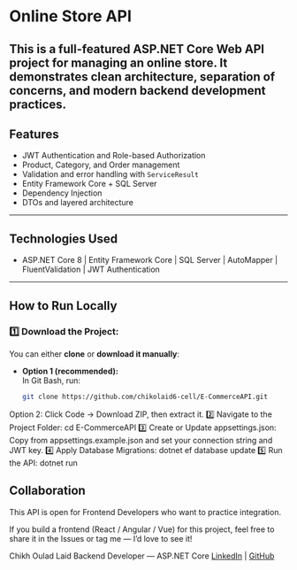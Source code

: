 # Online Store API

This is a full-featured **ASP.NET Core Web API** project for managing an online store.
It demonstrates clean architecture, separation of concerns, and modern backend development practices.
---
## Features
- JWT Authentication and Role-based Authorization
- Product, Category, and Order management
- Validation and error handling with `ServiceResult`
- Entity Framework Core + SQL Server
- Dependency Injection
- DTOs and layered architecture
---
## Technologies Used
- ASP.NET Core 8 | Entity Framework Core | SQL Server | AutoMapper | FluentValidation | JWT Authentication
---
## How to Run Locally
### 1️⃣ Download the Project:
You can either **clone** or **download it manually**:
- **Option 1 (recommended):**  
  In Git Bash, run:  
  ```bash
  git clone https://github.com/chikolaid6-cell/E-CommerceAPI.git
Option 2:
Click Code → Download ZIP, then extract it.
2️⃣ Navigate to the Project Folder:
cd E-CommerceAPI
3️⃣ Create or Update appsettings.json:
Copy from appsettings.example.json and set your connection string and JWT key.
4️⃣ Apply Database Migrations:
dotnet ef database update
5️⃣ Run the API:
dotnet run

## Collaboration
This API is open for Frontend Developers who want to practice integration.

If you build a frontend (React / Angular / Vue) for this project,
feel free to share it in the Issues or tag me — I’d love to see it!

Chikh Oulad Laid
Backend Developer — ASP.NET Core
[LinkedIn](www.linkedin.com/in/chikh-oulad-laid-534855337) | [GitHub](https://github.com/chikolaid6-cell)
